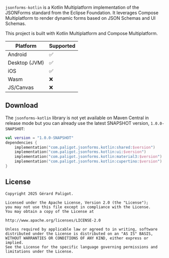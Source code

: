 `jsonforms-kotlin` is a Kotlin Multiplatform implementation of the JSONForms standard from the 
Eclipse Foundation. It leverages Compose Multiplatform to render dynamic forms based on 
JSON Schemas and UI Schemas.

This project is built with Kotlin Multiplatform and Compose Multiplatform.

| Platform      | Supported |
|---------------|-----------|
| Android       | ✅         |
| Desktop (JVM) | ✅         |
| iOS           | ✅         |
| Wasm          | ❌         |
| JS/Canvas     | ❌         |

## Download

The `jsonforms-kotlin` library is not yet available on Maven Central in release mode but you can 
already use the latest SNAPSHOT version, `1.0.0-SNAPSHOT`:

```kotlin
val version = "1.0.0-SNAPSHOT"
dependencies {
    implementation("com.paligot.jsonforms.kotlin:shared:$version")
    implementation("com.paligot.jsonforms.kotlin:ui:$version")
    implementation("com.paligot.jsonforms.kotlin:material3:$version")
    implementation("com.paligot.jsonforms.kotlin:cupertino:$version")
}
```

## License

```
Copyright 2025 Gérard Paligot.

Licensed under the Apache License, Version 2.0 (the "License");
you may not use this file except in compliance with the License.
You may obtain a copy of the License at

http://www.apache.org/licenses/LICENSE-2.0

Unless required by applicable law or agreed to in writing, software
distributed under the License is distributed on an "AS IS" BASIS,
WITHOUT WARRANTIES OR CONDITIONS OF ANY KIND, either express or implied.
See the License for the specific language governing permissions and
limitations under the License.
```

